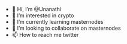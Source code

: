 - 👋 Hi, I’m @Unanathi
- 👀 I’m interested in crypto 
- 🌱 I’m currently learning masternodes 
- 💞️ I’m looking to collaborate on masternodes 
- 📫 How to reach me twitter

<!---
Unanathi/Unanathi is a ✨ special ✨ repository because its `README.md` (this file) appears on your GitHub profile.
You can click the Preview link to take a look at your changes.
--->
